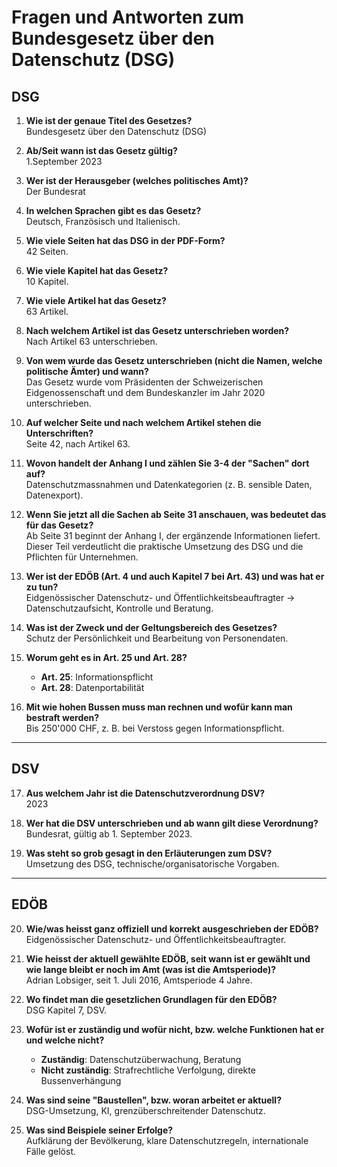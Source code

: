 # Fragen und Antworten zum Bundesgesetz über den Datenschutz (DSG)

## DSG

1. **Wie ist der genaue Titel des Gesetzes?**  
   Bundesgesetz über den Datenschutz (DSG)

2. **Ab/Seit wann ist das Gesetz gültig?**  
   1.September 2023

3. **Wer ist der Herausgeber (welches politisches Amt)?**  
   Der Bundesrat

4. **In welchen Sprachen gibt es das Gesetz?**  
   Deutsch, Französisch und Italienisch.

5. **Wie viele Seiten hat das DSG in der PDF-Form?**  
   42 Seiten.

6. **Wie viele Kapitel hat das Gesetz?**  
   10 Kapitel.

7. **Wie viele Artikel hat das Gesetz?**  
   63 Artikel.

8. **Nach welchem Artikel ist das Gesetz unterschrieben worden?**  
   Nach Artikel 63 unterschrieben.

9. **Von wem wurde das Gesetz unterschrieben (nicht die Namen, welche politische Ämter) und wann?**  
   Das Gesetz wurde vom Präsidenten der Schweizerischen Eidgenossenschaft und dem Bundeskanzler im Jahr 2020 unterschrieben.

10. **Auf welcher Seite und nach welchem Artikel stehen die Unterschriften?**  
    Seite 42, nach Artikel 63.

11. **Wovon handelt der Anhang I und zählen Sie 3-4 der "Sachen" dort auf?**  
    Datenschutzmassnahmen und Datenkategorien (z. B. sensible Daten, Datenexport).

12. **Wenn Sie jetzt all die Sachen ab Seite 31 anschauen, was bedeutet das für das Gesetz?**  
    Ab Seite 31 beginnt der Anhang I, der ergänzende Informationen liefert. Dieser Teil verdeutlicht die praktische Umsetzung des DSG und die Pflichten für Unternehmen.

13. **Wer ist der EDÖB (Art. 4 und auch Kapitel 7 bei Art. 43) und was hat er zu tun?**  
    Eidgenössischer Datenschutz- und Öffentlichkeitsbeauftragter → Datenschutzaufsicht, Kontrolle und Beratung.

14. **Was ist der Zweck und der Geltungsbereich des Gesetzes?**  
    Schutz der Persönlichkeit und Bearbeitung von Personendaten.

15. **Worum geht es in Art. 25 und Art. 28?**  
    - **Art. 25**: Informationspflicht  
    - **Art. 28**: Datenportabilität  

16. **Mit wie hohen Bussen muss man rechnen und wofür kann man bestraft werden?**  
    Bis 250'000 CHF, z. B. bei Verstoss gegen Informationspflicht.

---

## DSV

17. **Aus welchem Jahr ist die Datenschutzverordnung DSV?**  
    2023

18. **Wer hat die DSV unterschrieben und ab wann gilt diese Verordnung?**  
    Bundesrat, gültig ab 1. September 2023.

19. **Was steht so grob gesagt in den Erläuterungen zum DSV?**  
    Umsetzung des DSG, technische/organisatorische Vorgaben.

---

## EDÖB

20. **Wie/was heisst ganz offiziell und korrekt ausgeschrieben der EDÖB?**  
    Eidgenössischer Datenschutz- und Öffentlichkeitsbeauftragter.

21. **Wie heisst der aktuell gewählte EDÖB, seit wann ist er gewählt und wie lange bleibt er noch im Amt (was ist die Amtsperiode)?**  
    Adrian Lobsiger, seit 1. Juli 2016, Amtsperiode 4 Jahre.

22. **Wo findet man die gesetzlichen Grundlagen für den EDÖB?**  
    DSG Kapitel 7, DSV.

23. **Wofür ist er zuständig und wofür nicht, bzw. welche Funktionen hat er und welche nicht?**  
    - **Zuständig**: Datenschutzüberwachung, Beratung  
    - **Nicht zuständig**: Strafrechtliche Verfolgung, direkte Bussenverhängung  

24. **Was sind seine "Baustellen", bzw. woran arbeitet er aktuell?**  
    DSG-Umsetzung, KI, grenzüberschreitender Datenschutz.

25. **Was sind Beispiele seiner Erfolge?**  
    Aufklärung der Bevölkerung, klare Datenschutzregeln, internationale Fälle gelöst.

